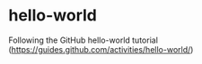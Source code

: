 # hello-world
Following the GitHub hello-world tutorial (https://guides.github.com/activities/hello-world/)
